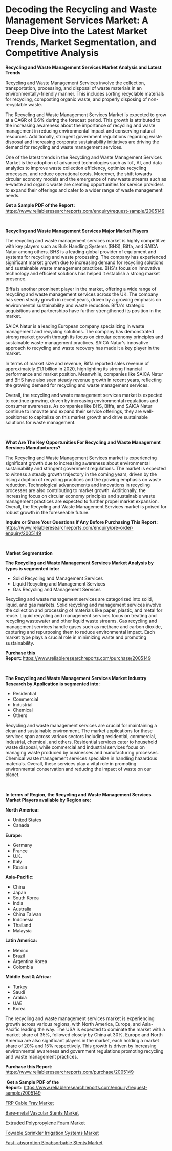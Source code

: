 <p><h1>Decoding the Recycling and Waste Management Services Market: A Deep Dive into the Latest Market Trends, Market Segmentation, and Competitive Analysis</h1></p><p><strong>Recycling and Waste Management Services Market Analysis and Latest Trends</strong></p>
<p><p>Recycling and Waste Management Services involve the collection, transportation, processing, and disposal of waste materials in an environmentally-friendly manner. This includes sorting recyclable materials for recycling, composting organic waste, and properly disposing of non-recyclable waste.</p><p>The Recycling and Waste Management Services Market is expected to grow at a CAGR of 6.6% during the forecast period. This growth is attributed to the increasing awareness about the importance of recycling and waste management in reducing environmental impact and conserving natural resources. Additionally, stringent government regulations regarding waste disposal and increasing corporate sustainability initiatives are driving the demand for recycling and waste management services.</p><p>One of the latest trends in the Recycling and Waste Management Services Market is the adoption of advanced technologies such as IoT, AI, and data analytics to improve waste collection efficiency, optimize recycling processes, and reduce operational costs. Moreover, the shift towards circular economy models and the emergence of new waste streams such as e-waste and organic waste are creating opportunities for service providers to expand their offerings and cater to a wider range of waste management needs.</p></p>
<p><strong>Get a Sample PDF of the Report:&nbsp;</strong> <a href="https://www.reliableresearchreports.com/enquiry/request-sample/2005149">https://www.reliableresearchreports.com/enquiry/request-sample/2005149</a></p>
<p>&nbsp;</p>
<p><strong>Recycling and Waste Management Services Major Market Players</strong></p>
<p><p>The recycling and waste management services market is highly competitive with key players such as Bulk Handling Systems (BHS), Biffa, and SAICA Natur among others. BHS is a leading global provider of equipment and systems for recycling and waste processing. The company has experienced significant market growth due to increasing demand for recycling solutions and sustainable waste management practices. BHS's focus on innovative technology and efficient solutions has helped it establish a strong market presence.</p><p>Biffa is another prominent player in the market, offering a wide range of recycling and waste management services across the UK. The company has seen steady growth in recent years, driven by a growing emphasis on environmental sustainability and waste reduction. Biffa's strategic acquisitions and partnerships have further strengthened its position in the market.</p><p>SAICA Natur is a leading European company specializing in waste management and recycling solutions. The company has demonstrated strong market growth through its focus on circular economy principles and sustainable waste management practices. SAICA Natur's innovative approach to recycling and waste recovery has made it a key player in the market.</p><p>In terms of market size and revenue, Biffa reported sales revenue of approximately £1.1 billion in 2020, highlighting its strong financial performance and market position. Meanwhile, companies like SAICA Natur and BHS have also seen steady revenue growth in recent years, reflecting the growing demand for recycling and waste management services.</p><p>Overall, the recycling and waste management services market is expected to continue growing, driven by increasing environmental regulations and consumer awareness. As companies like BHS, Biffa, and SAICA Natur continue to innovate and expand their service offerings, they are well-positioned to capitalize on this market growth and drive sustainable solutions for waste management.</p></p>
<p>&nbsp;</p>
<p><strong>What Are The Key Opportunities For Recycling and Waste Management Services Manufacturers?</strong></p>
<p><p>The Recycling and Waste Management Services market is experiencing significant growth due to increasing awareness about environmental sustainability and stringent government regulations. The market is expected to witness a steady growth trajectory in the coming years, driven by the rising adoption of recycling practices and the growing emphasis on waste reduction. Technological advancements and innovations in recycling processes are also contributing to market growth. Additionally, the increasing focus on circular economy principles and sustainable waste management practices are expected to further propel market expansion. Overall, the Recycling and Waste Management Services market is poised for robust growth in the foreseeable future.</p></p>
<p><strong>Inquire or Share Your Questions If Any Before Purchasing This Report:</strong> <a href="https://www.reliableresearchreports.com/enquiry/pre-order-enquiry/2005149">https://www.reliableresearchreports.com/enquiry/pre-order-enquiry/2005149</a></p>
<p>&nbsp;</p>
<p><strong>Market Segmentation</strong></p>
<p><strong>The Recycling and Waste Management Services Market Analysis by types is segmented into:</strong></p>
<p><ul><li>Solid Recycling and Management Services</li><li>Liquid Recycling and Management Services</li><li>Gas Recycling and Management Services</li></ul></p>
<p><p>Recycling and waste management services are categorized into solid, liquid, and gas markets. Solid recycling and management services involve the collection and processing of materials like paper, plastic, and metal for reuse. Liquid recycling and management services focus on treating and recycling wastewater and other liquid waste streams. Gas recycling and management services handle gases such as methane and carbon dioxide, capturing and repurposing them to reduce environmental impact. Each market type plays a crucial role in minimizing waste and promoting sustainability.</p></p>
<p><strong>Purchase this Report:&nbsp;</strong><a href="https://www.reliableresearchreports.com/purchase/2005149">https://www.reliableresearchreports.com/purchase/2005149</a></p>
<p>&nbsp;</p>
<p><strong>The Recycling and Waste Management Services Market Industry Research by Application is segmented into:</strong></p>
<p><ul><li>Residential</li><li>Commercial</li><li>Industrial</li><li>Chemical</li><li>Others</li></ul></p>
<p><p>Recycling and waste management services are crucial for maintaining a clean and sustainable environment. The market applications for these services span across various sectors including residential, commercial, industrial, chemical, and others. Residential services cater to household waste disposal, while commercial and industrial services focus on managing waste produced by businesses and manufacturing processes. Chemical waste management services specialize in handling hazardous materials. Overall, these services play a vital role in promoting environmental conservation and reducing the impact of waste on our planet.</p></p>
<p>&nbsp;</p>
<p><strong>In terms of Region, the Recycling and Waste Management Services Market Players available by Region are:</strong></p>
<p>
    <p> <strong> North America: </strong>
        <ul>
            <li>United States</li>
            <li>Canada</li>
        </ul>
        </p> 
    <p> <strong> Europe: </strong>
        <ul>
            <li>Germany</li>
            <li>France</li>
            <li>U.K.</li>
            <li>Italy</li>
            <li>Russia</li>
        </ul>
        </p> 
    <p> <strong> Asia-Pacific: </strong>
        <ul>
            <li>China</li>
            <li>Japan</li>
            <li>South Korea</li>
            <li>India</li>
            <li>Australia</li>
            <li>China Taiwan</li>
            <li>Indonesia</li>
            <li>Thailand</li>
            <li>Malaysia</li>
        </ul>
        </p> 
    <p> <strong> Latin America: </strong>
        <ul>
            <li>Mexico</li>
            <li>Brazil</li>
            <li>Argentina Korea</li>
            <li>Colombia</li>
        </ul>
        </p> 
    <p> <strong> Middle East & Africa: </strong>
        <ul>
            <li>Turkey</li>
            <li>Saudi</li>
            <li>Arabia</li>
            <li>UAE</li>
            <li>Korea</li>
        </ul>
    </p>
    </p>
<p><p>The recycling and waste management services market is experiencing growth across various regions, with North America, Europe, and Asia-Pacific leading the way. The USA is expected to dominate the market with a market share of 35%, followed closely by China at 30%. Europe and North America are also significant players in the market, each holding a market share of 20% and 15% respectively. This growth is driven by increasing environmental awareness and government regulations promoting recycling and waste management practices.</p></p>
<p><strong>Purchase this Report: </strong><a href="https://www.reliableresearchreports.com/purchase/2005149">https://www.reliableresearchreports.com/purchase/2005149</a></p>
<p>&nbsp;<strong>Get a Sample PDF of the Report:&nbsp;&nbsp;</strong><a href="https://www.reliableresearchreports.com/enquiry/request-sample/2005149">https://www.reliableresearchreports.com/enquiry/request-sample/2005149</a></p>
<p><strong></strong></p>
<p><p><a href="https://view.publitas.com/reportprime-1/frp-cable-tray-market-size-growing-and-forecasted-for-period-from-2024-2031-and-provides-complete-market-analysis-of-this-market/">FRP Cable Tray Market</a></p><p><a href="https://iodized-pantydraco-05c.notion.site/Bare-metal-Vascular-Stents-Market-Analysis-Examines-its-Scope-on-Growth-Opportunities-and-Forecaste-5c532cedac084f8d9f4a2f2a838a3db0">Bare-metal Vascular Stents Market</a></p><p><a href="https://view.publitas.com/reportprime-1/extruded-polypropylene-foam-market-share-market-new-trends-analysis-report-by-type-by-application-by-end-use-by-region-and-segment-forecasts-2024-2031/">Extruded Polypropylene Foam Market</a></p><p><a href="https://noble-drawer-34c.notion.site/Towable-Sprinkler-Irrigation-Systems-Market-Research-Report-Provides-thorough-Industry-Overview-whi-53d9ac33798b459481fd2f251c98b913">Towable Sprinkler Irrigation Systems Market</a></p><p><a href="https://three-jumbo-f6d.notion.site/Fast-absorption-Bioabsorbable-Stents-Market-Size-Share-Trends-Analysis-Report-By-Material-By-Ty-ef1e427c9fac4cc3af17a3b4ac1f95bf">Fast- absorption Bioabsorbable Stents Market</a></p></p>